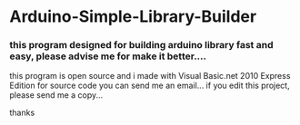 # Arduino-Simple-Library-Builder

### this program designed for building arduino library fast and easy, please advise me for make it better....

this program is open source and i made with Visual Basic.net 2010 Express Edition
for source code you can send me an email...
if you edit this project, please send me a copy...

thanks
